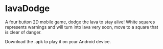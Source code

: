 # lavaDodge
A four button 2D mobile game, dodge the lava to stay alive!
White squares represents warnings and will turn into lava very soon, move to a square that is clear of danger.

Download the .apk to play it on your Android device.
